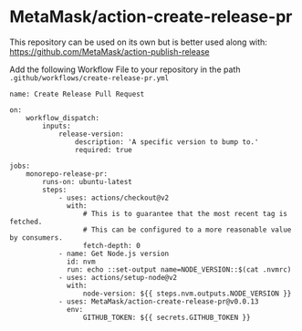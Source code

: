 # MetaMask/action-create-release-pr

This repository can be used on its own but is better used along with: https://github.com/MetaMask/action-publish-release


Add the following Workflow File to your repository in the path `.github/workflows/create-release-pr.yml`


```
name: Create Release Pull Request

on:
    workflow_dispatch:
        inputs:
            release-version:
                description: 'A specific version to bump to.'
                required: true

jobs:
    monorepo-release-pr:
        runs-on: ubuntu-latest
        steps:
            - uses: actions/checkout@v2
              with:
                  # This is to guarantee that the most recent tag is fetched.
                  # This can be configured to a more reasonable value by consumers.
                  fetch-depth: 0
            - name: Get Node.js version
              id: nvm
              run: echo ::set-output name=NODE_VERSION::$(cat .nvmrc)
            - uses: actions/setup-node@v2
              with:
                  node-version: ${{ steps.nvm.outputs.NODE_VERSION }}
            - uses: MetaMask/action-create-release-pr@v0.0.13
              env:
                  GITHUB_TOKEN: ${{ secrets.GITHUB_TOKEN }}

```
